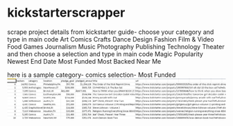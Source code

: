 # kickstarterscrapper
scrape project details from kickstarter
guide-
choose your category and type in main code
  Art
  Comics
  Crafts
  Dance
  Design
  Fashion
  Film & Video
  Food
  Games
  Journalism
  Music
  Photography
  Publishing
  Technology
  Theater
and then choose a selection and type in main code
  Magic
  Popularity
  Newest
  End Date
  Most Funded
  Most Backed
  Near Me
  
  here is a sample 
  category- comics
  selection- Most Funded
  ![alt text](kickstarter.png)
